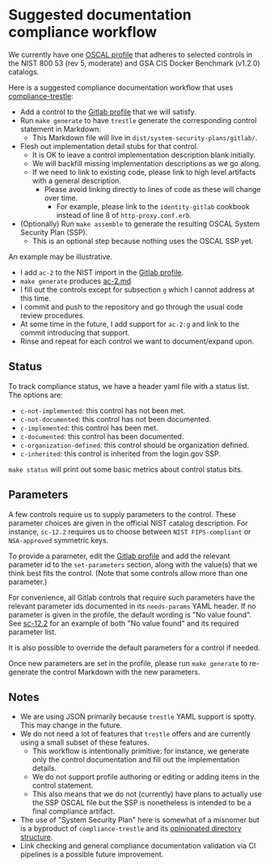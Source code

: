 # Suggested documentation compliance workflow

We currently have one [OSCAL profile](./profiles/gitlab/profile.json) that adheres to selected controls in the NIST 800 53 (rev 5, moderate) and GSA CIS Docker Benchmark (v1.2.0) catalogs.

Here is a suggested compliance documentation workflow that uses [compliance-trestle](https://github.com/IBM/compliance-trestle):

- Add a control to the [Gitlab profile](./profiles/gitlab/profile.json) that we will satisfy.
- Run `make generate` to have `trestle` generate the corresponding control statement in Markdown.
  - This Markdown file will live in `dist/system-security-plans/gitlab/`.
- Flesh out implementation detail stubs for that control.
  - It is OK to leave a control implementation description blank initially.
  - We will backfill missing implementation descriptions as we go along.
  - If we need to link to existing code, please link to high level artifacts with a general description.
    - Please avoid linking directly to lines of code as these will change over time.
      - For example, please link to the `identity-gitlab` cookbook instead of line 8 of `http-proxy.conf.erb`.
- (Optionally) Run `make assemble` to generate the resulting OSCAL System Security Plan (SSP).
  - This is an optional step because nothing uses the OSCAL SSP yet.

An example may be illustrative.

- I add `ac-2` to the NIST import in the [Gitlab profile](./profiles/gitlab/profile.json).
- `make generate` produces [ac-2.md](./dist/system-security-plans/gitlab/ac-2.md)
- I fill out the controls except for subsection `g` which I cannot address at this time.
- I commit and push to the repository and go through the usual code review procedures.
- At some time in the future, I add support for `ac-2:g` and link to the commit introducing that support.
- Rinse and repeat for each control we want to document/expand upon.

## Status

To track compliance status, we have a header yaml file with a status list. The options are:

- `c-not-implemented`: this control has not been met.
- `c-not-documented`: this control has not been documented. 
- `c-implemented`: this control has been met.
- `c-documented`: this control has been documented.
- `c-organization-defined`: this control should be organization defined.
- `c-inherited`: this control is inherited from the login.gov SSP.

`make status` will print out some basic metrics about control status bits.

## Parameters

A few controls require us to supply parameters to the control. These parameter choices are given in the official NIST catalog description. For instance, `sc-12.2` requires us to choose between `NIST FIPS-compliant` or `NSA-approved` symmetric keys.

To provide a parameter, edit the [Gitlab profile](./profiles/gitlab/profile.json) and add the relevant parameter id to the `set-parameters` section, along with the value(s) that we think best fits the control. (Note that some controls allow more than one parameter.)

For convenience, all Gitlab controls that require such parameters have the relevant parameter ids documented in its `needs-params` YAML header. If no parameter is given in the profile, the default wording is "No value found". See [sc-12.2](./dist/system-security-plans/gitlab/sc-12.2.md) for an example of both "No value found" and its required parameter list.

It is also possible to override the default parameters for a control if needed.

Once new parameters are set in the profile, please run `make generate` to re-generate the control Markdown with the new parameters.

## Notes

- We are using JSON primarily because `trestle` YAML support is spotty. This may change in the future.
- We do not need a lot of features that `trestle` offers and are currently using a small subset of these features.
  - This workflow is intentionally primitive: for instance, we generate only the control documentation and fill out the implementation details.
  - We do not support profile authoring or editing or adding items in the control statement.
  - This also means that we do not (currently) have plans to actually use the SSP OSCAL file but the SSP is nonetheless is intended to be a final compliance artifact.
- The use of "System Security Plan" here is somewhat of a misnomer but is a byproduct of `compliance-trestle` and its [opinionated directory structure](https://ibm.github.io/compliance-trestle/cli/#opinionated-directory-structure).
- Link checking and general compliance documentation validation via CI pipelines is a possible future improvement.
